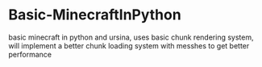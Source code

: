# Basic-MinecraftInPython
basic minecraft in python and ursina, uses basic chunk rendering system, will implement a better chunk loading system with messhes to get better performance
